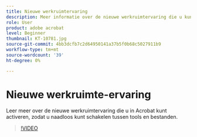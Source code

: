 ```yaml
---
title: Nieuwe werkruimtervaring
description: Meer informatie over de nieuwe werkruimtervaring die u kunt activeren in Acrobat
role: User
product: adobe acrobat
level: Beginner
thumbnail: KT-10781.jpg
source-git-commit: 4bb3dcfb7c2d64950141a37b5f0b68c5027911b9
workflow-type: tm+mt
source-wordcount: '39'
ht-degree: 0%

---
```


# Nieuwe werkruimte-ervaring

Leer meer over de nieuwe werkruimtervaring die u in Acrobat kunt activeren, zodat u naadloos kunt schakelen tussen tools en bestanden.

>[!VIDEO](https://video.tv.adobe.com/v/345949?hidetitle=true)

